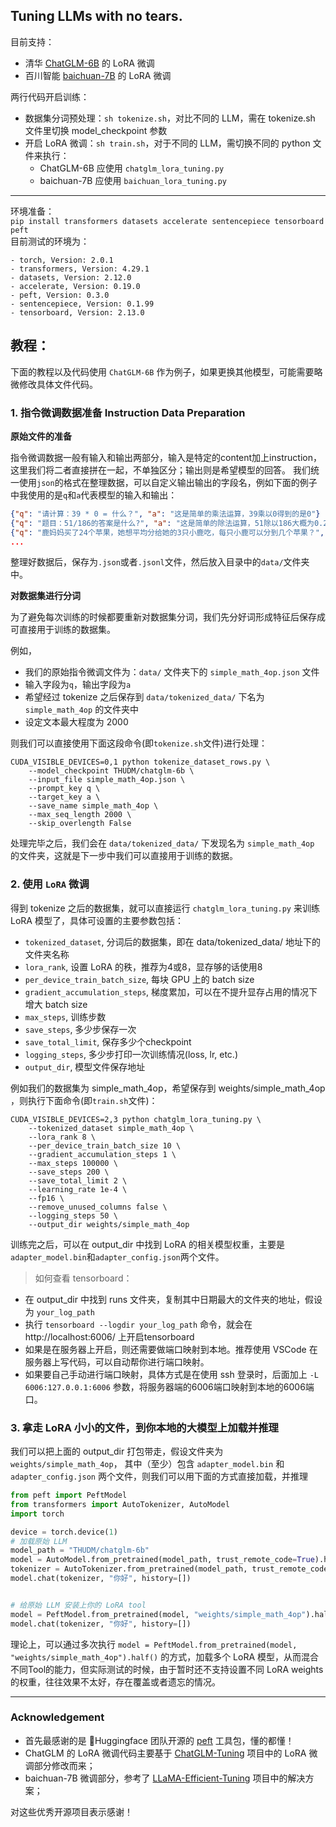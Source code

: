 ## Tuning LLMs with no tears.

目前支持：
- 清华 [ChatGLM-6B](https://huggingface.co/THUDM/chatglm-6b) 的 LoRA 微调
- 百川智能 [baichuan-7B](https://huggingface.co/baichuan-inc/baichuan-7B) 的 LoRA 微调

两行代码开启训练：
- 数据集分词预处理：`sh tokenize.sh`，对比不同的 LLM，需在 tokenize.sh 文件里切换 model_checkpoint 参数
- 开启 LoRA 微调：`sh train.sh`，对于不同的 LLM，需切换不同的 python 文件来执行：
    - ChatGLM-6B 应使用 `chatglm_lora_tuning.py`
    - baichuan-7B 应使用 `baichuan_lora_tuning.py`

---

环境准备：\
`pip install transformers datasets accelerate sentencepiece tensorboard peft`\
目前测试的环境为：
```
- torch, Version: 2.0.1
- transformers, Version: 4.29.1
- datasets, Version: 2.12.0
- accelerate, Version: 0.19.0
- peft, Version: 0.3.0
- sentencepiece, Version: 0.1.99
- tensorboard, Version: 2.13.0
```

## 教程：
下面的教程以及代码使用 `ChatGLM-6B` 作为例子，如果更换其他模型，可能需要略微修改具体文件代码。

### 1. 指令微调数据准备 Instruction Data Preparation
**原始文件的准备**

指令微调数据一般有输入和输出两部分，输入是特定的content加上instruction，这里我们将二者直接拼在一起，不单独区分；输出则是希望模型的回答。
我们统一使用`json`的格式在整理数据，可以自定义输出输出的字段名，例如下面的例子中我使用的是`q`和`a`代表模型的输入和输出：
```json
{"q": "请计算：39 * 0 = 什么？", "a": "这是简单的乘法运算，39乘以0得到的是0"}
{"q": "题目：51/186的答案是什么?", "a": "这是简单的除法运算，51除以186大概为0.274"}
{"q": "鹿妈妈买了24个苹果，她想平均分给她的3只小鹿吃，每只小鹿可以分到几个苹果？", "a": "鹿妈妈买了24个苹果，平均分给3只小鹿吃，那么每只小鹿可以分到的苹果数就是总苹果数除以小鹿的只数。\n24÷3=8\n每只小鹿可以分到8个苹果。所以，答案是每只小鹿可以分到8个苹果。"}
...
```
整理好数据后，保存为`.json`或者`.jsonl`文件，然后放入目录中的`data/`文件夹中。

**对数据集进行分词**

为了避免每次训练的时候都要重新对数据集分词，我们先分好词形成特征后保存成可直接用于训练的数据集。

例如，
- 我们的原始指令微调文件为：`data/` 文件夹下的 `simple_math_4op.json` 文件
- 输入字段为`q`，输出字段为`a`
- 希望经过 tokenize 之后保存到 `data/tokenized_data/` 下名为 `simple_math_4op` 的文件夹中
- 设定文本最大程度为 2000

则我们可以直接使用下面这段命令(即`tokenize.sh`文件)进行处理：
```shell
CUDA_VISIBLE_DEVICES=0,1 python tokenize_dataset_rows.py \
    --model_checkpoint THUDM/chatglm-6b \
    --input_file simple_math_4op.json \
    --prompt_key q \
    --target_key a \
    --save_name simple_math_4op \
    --max_seq_length 2000 \
    --skip_overlength False
```
处理完毕之后，我们会在 `data/tokenized_data/` 下发现名为 `simple_math_4op` 的文件夹，这就是下一步中我们可以直接用于训练的数据。


### 2. 使用 `LoRA` 微调

得到 tokenize 之后的数据集，就可以直接运行 `chatglm_lora_tuning.py` 来训练 LoRA 模型了，具体可设置的主要参数包括：
- `tokenized_dataset`, 分词后的数据集，即在 data/tokenized_data/ 地址下的文件夹名称
- `lora_rank`, 设置 LoRA 的秩，推荐为4或8，显存够的话使用8
- `per_device_train_batch_size`, 每块 GPU 上的 batch size
- `gradient_accumulation_steps`, 梯度累加，可以在不提升显存占用的情况下增大 batch size
- `max_steps`, 训练步数
- `save_steps`, 多少步保存一次
- `save_total_limit`, 保存多少个checkpoint
- `logging_steps`, 多少步打印一次训练情况(loss, lr, etc.)
- `output_dir`, 模型文件保存地址

例如我们的数据集为 simple_math_4op，希望保存到 weights/simple_math_4op ，则执行下面命令(即`train.sh`文件)：
```shell
CUDA_VISIBLE_DEVICES=2,3 python chatglm_lora_tuning.py \
    --tokenized_dataset simple_math_4op \
    --lora_rank 8 \
    --per_device_train_batch_size 10 \
    --gradient_accumulation_steps 1 \
    --max_steps 100000 \
    --save_steps 200 \
    --save_total_limit 2 \
    --learning_rate 1e-4 \
    --fp16 \
    --remove_unused_columns false \
    --logging_steps 50 \
    --output_dir weights/simple_math_4op
```

训练完之后，可以在 output_dir 中找到 LoRA 的相关模型权重，主要是`adapter_model.bin`和`adapter_config.json`两个文件。


> 如何查看 tensorboard：
- 在 output_dir 中找到 runs 文件夹，复制其中日期最大的文件夹的地址，假设为 `your_log_path`
- 执行 `tensorboard --logdir your_log_path` 命令，就会在 http://localhost:6006/ 上开启tensorboard
- 如果是在服务器上开启，则还需要做端口映射到本地。推荐使用 VSCode 在服务器上写代码，可以自动帮你进行端口映射。
- 如果要自己手动进行端口映射，具体方式是在使用 ssh 登录时，后面加上 `-L 6006:127.0.0.1:6006` 参数，将服务器端的6006端口映射到本地的6006端口。


### 3. 拿走 LoRA 小小的文件，到你本地的大模型上加载并推理

我们可以把上面的 output_dir 打包带走，假设文件夹为 `weights/simple_math_4op`， 其中（至少）包含 `adapter_model.bin` 和 `adapter_config.json` 两个文件，则我们可以用下面的方式直接加载，并推理

```python
from peft import PeftModel
from transformers import AutoTokenizer, AutoModel
import torch

device = torch.device(1)
# 加载原始 LLM
model_path = "THUDM/chatglm-6b"
model = AutoModel.from_pretrained(model_path, trust_remote_code=True).half().to(device)
tokenizer = AutoTokenizer.from_pretrained(model_path, trust_remote_code=True)
model.chat(tokenizer, "你好", history=[])


# 给原始 LLM 安装上你的 LoRA tool
model = PeftModel.from_pretrained(model, "weights/simple_math_4op").half()
model.chat(tokenizer, "你好", history=[])
```

理论上，可以通过多次执行 `model = PeftModel.from_pretrained(model, "weights/simple_math_4op").half()` 的方式，加载多个 LoRA 模型，从而混合不同Tool的能力，但实际测试的时候，由于暂时还不支持设置不同 LoRA weights的权重，往往效果不太好，存在覆盖或者遗忘的情况。


---

### Acknowledgement
- 首先最感谢的是 🤗Huggingface 团队开源的 [peft](https://github.com/huggingface/peft) 工具包，懂的都懂！
- ChatGLM 的 LoRA 微调代码主要基于 [ChatGLM-Tuning](https://github.com/mymusise/ChatGLM-Tuning) 项目中的 LoRA 微调部分修改而来；
- baichuan-7B 微调部分，参考了 [LLaMA-Efficient-Tuning](https://github.com/hiyouga/LLaMA-Efficient-Tuning/issues/43) 项目中的解决方案；

对这些优秀开源项目表示感谢！